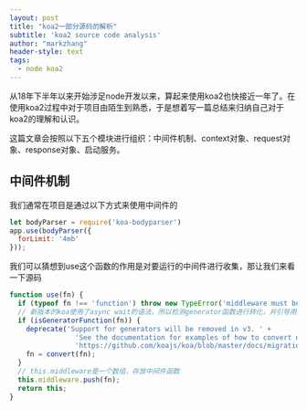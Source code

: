 ```yaml
---
layout: post
title: "koa2一部分源码的解析"
subtitle: 'koa2 source code analysis'
author: "markzhang"
header-style: text
tags:
  - node koa2
---
```


从18年下半年以来开始涉足node开发以来，算起来使用koa2也快接近一年了。在使用koa2过程中对于项目由陌生到熟悉，于是想着写一篇总结来归纳自己对于koa2的理解和认识。

这篇文章会按照以下五个模块进行组织：中间件机制、context对象、request对象、response对象、启动服务。

## 中间件机制
我们通常在项目是通过以下方式来使用中间件的
```javascript
let bodyParser = require('koa-bodyparser')
app.use(bodyParser({
  forLimit: '4mb'
}));
```
我们可以猜想到use这个函数的作用是对要运行的中间件进行收集，那让我们来看一下源码
```javascript
function use(fn) {
  if (typeof fn !== 'function') throw new TypeError('middleware must be a function!');
  // 新版本的koa使用了async wait的语法，所以检测generator函数进行转化，并引导用户使用新的语法
  if (isGeneratorFunction(fn)) {
    deprecate('Support for generators will be removed in v3. ' +
                'See the documentation for examples of how to convert old middleware ' +
                'https://github.com/koajs/koa/blob/master/docs/migration.md');
    fn = convert(fn);
  }
  // this.middleware是一个数组，存放中间件函数
  this.middleware.push(fn);
  return this;
}
```